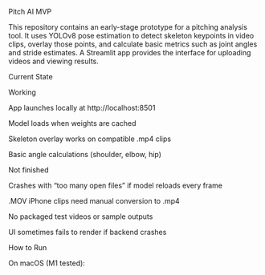 Pitch AI MVP

This repository contains an early-stage prototype for a pitching analysis tool. It uses YOLOv8 pose estimation to detect skeleton keypoints in video clips, overlay those points, and calculate basic metrics such as joint angles and stride estimates. A Streamlit app provides the interface for uploading videos and viewing results.

Current State

Working

App launches locally at http://localhost:8501

Model loads when weights are cached

Skeleton overlay works on compatible .mp4 clips

Basic angle calculations (shoulder, elbow, hip)

Not finished

Crashes with “too many open files” if model reloads every frame

.MOV iPhone clips need manual conversion to .mp4

No packaged test videos or sample outputs

UI sometimes fails to render if backend crashes

How to Run

On macOS (M1 tested):
